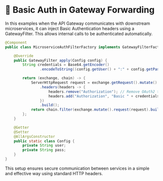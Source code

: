 

# 🔄 Basic Auth in Gateway Forwarding
In this examples when the API Gateway communicates with downstream microservices, it can inject Basic Authentication headers using a GatewayFilter. This allows internal calls to be authenticated automatically.

```java
@Component
public class MicroserviceAuthFilterFactory implements GatewayFilterFactory<MicroserviceAuthFilterFactory.Config> {

    @Override
    public GatewayFilter apply(Config config) {
        String credentials = Base64.getEncoder()
                .encodeToString((config.getUser() + ":" + config.getPass()).getBytes());

        return (exchange, chain) -> {
            ServerHttpRequest request = exchange.getRequest().mutate()
                .headers(headers -> {
                    headers.remove("Authorization"); // Remove OAuth2 token
                    headers.add("Authorization", "Basic " + credentials); // Add Basic Auth
                })
                .build();
            return chain.filter(exchange.mutate().request(request).build());
        };
    }

    @Getter
    @Setter
    @AllArgsConstructor
    public static class Config {
        private String user;
        private String pass;
    }
}

```

This setup ensures secure communication between services in a simple and effective way using standard HTTP headers.